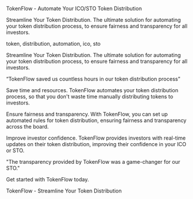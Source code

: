 TokenFlow - Automate Your ICO/STO Token Distribution

Streamline Your Token Distribution. The ultimate solution for automating your token distribution process, to ensure fairness and transparency for all investors.

token, distribution, automation, ico, sto

Streamline Your Token Distribution.
The ultimate solution for automating your token distribution process, to ensure fairness and transparency for all investors.

“TokenFlow saved us countless hours in our token distribution process”

Save time and resources.
TokenFlow automates your token distribution process, so that you don't waste time manually distributing tokens to investors.

Ensure fairness and transparency.
With TokenFlow, you can set up automated rules for token distribution, ensuring fairness and transparency across the board.

Improve investor confidence.
TokenFlow provides investors with real-time updates on their token distribution, improving their confidence in your ICO or STO.

"The transparency provided by TokenFlow was a game-changer for our STO."

Get started with TokenFlow today.

TokenFlow - Streamline Your Token Distribution
